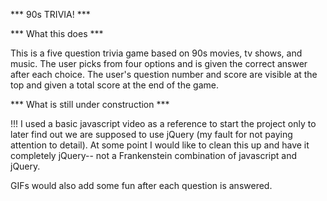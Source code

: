 *** 90s TRIVIA! ***


*** What this does ***

This is a five question trivia game based on 90s movies, tv shows, and music. The user picks from four options and is given the correct answer after each choice. The user's question number and score are visible at the top and given a total score at the end of the game. 


*** What is still under construction ***

!!! I used a basic javascript video as a reference to start the project only to later find out we are supposed to use jQuery (my fault for not paying attention to detail). At some point I would like to clean this up and have it completely jQuery-- not a Frankenstein combination of javascript and jQuery.

GIFs would also add some fun after each question is answered.

